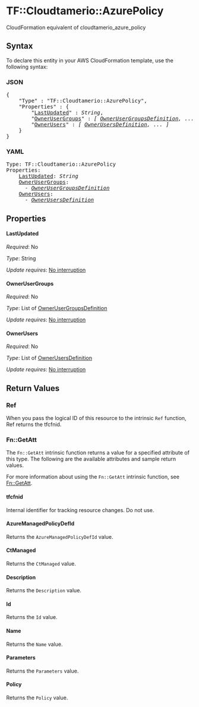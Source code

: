 # TF::Cloudtamerio::AzurePolicy

CloudFormation equivalent of cloudtamerio_azure_policy

## Syntax

To declare this entity in your AWS CloudFormation template, use the following syntax:

### JSON

<pre>
{
    "Type" : "TF::Cloudtamerio::AzurePolicy",
    "Properties" : {
        "<a href="#lastupdated" title="LastUpdated">LastUpdated</a>" : <i>String</i>,
        "<a href="#ownerusergroups" title="OwnerUserGroups">OwnerUserGroups</a>" : <i>[ <a href="ownerusergroupsdefinition.md">OwnerUserGroupsDefinition</a>, ... ]</i>,
        "<a href="#ownerusers" title="OwnerUsers">OwnerUsers</a>" : <i>[ <a href="ownerusersdefinition.md">OwnerUsersDefinition</a>, ... ]</i>
    }
}
</pre>

### YAML

<pre>
Type: TF::Cloudtamerio::AzurePolicy
Properties:
    <a href="#lastupdated" title="LastUpdated">LastUpdated</a>: <i>String</i>
    <a href="#ownerusergroups" title="OwnerUserGroups">OwnerUserGroups</a>: <i>
      - <a href="ownerusergroupsdefinition.md">OwnerUserGroupsDefinition</a></i>
    <a href="#ownerusers" title="OwnerUsers">OwnerUsers</a>: <i>
      - <a href="ownerusersdefinition.md">OwnerUsersDefinition</a></i>
</pre>

## Properties

#### LastUpdated

_Required_: No

_Type_: String

_Update requires_: [No interruption](https://docs.aws.amazon.com/AWSCloudFormation/latest/UserGuide/using-cfn-updating-stacks-update-behaviors.html#update-no-interrupt)

#### OwnerUserGroups

_Required_: No

_Type_: List of <a href="ownerusergroupsdefinition.md">OwnerUserGroupsDefinition</a>

_Update requires_: [No interruption](https://docs.aws.amazon.com/AWSCloudFormation/latest/UserGuide/using-cfn-updating-stacks-update-behaviors.html#update-no-interrupt)

#### OwnerUsers

_Required_: No

_Type_: List of <a href="ownerusersdefinition.md">OwnerUsersDefinition</a>

_Update requires_: [No interruption](https://docs.aws.amazon.com/AWSCloudFormation/latest/UserGuide/using-cfn-updating-stacks-update-behaviors.html#update-no-interrupt)

## Return Values

### Ref

When you pass the logical ID of this resource to the intrinsic `Ref` function, Ref returns the tfcfnid.

### Fn::GetAtt

The `Fn::GetAtt` intrinsic function returns a value for a specified attribute of this type. The following are the available attributes and sample return values.

For more information about using the `Fn::GetAtt` intrinsic function, see [Fn::GetAtt](https://docs.aws.amazon.com/AWSCloudFormation/latest/UserGuide/intrinsic-function-reference-getatt.html).

#### tfcfnid

Internal identifier for tracking resource changes. Do not use.

#### AzureManagedPolicyDefId

Returns the <code>AzureManagedPolicyDefId</code> value.

#### CtManaged

Returns the <code>CtManaged</code> value.

#### Description

Returns the <code>Description</code> value.

#### Id

Returns the <code>Id</code> value.

#### Name

Returns the <code>Name</code> value.

#### Parameters

Returns the <code>Parameters</code> value.

#### Policy

Returns the <code>Policy</code> value.

